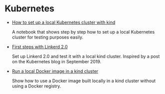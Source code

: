 # Kubernetes

* [How to set up a local Kubernetes cluster with kind](../notes/2019/2019-09-16-setting-up-k8s-cluster-with-kind/setting-up-k8s-cluster-with-kind.ipynb)

  A notebook that shows step by step how to set up a local Kubernetes cluster for testing purposes easily.

* [First steps with Linkerd 2.0](../notes/2019/2019-11-06-linkerd-first-steps/linkerd-first-steps.ipynb)

  Set up Linkerd 2.0 and test it with a local kind cluster. Inspired by a post on the Kubernetes blog in September 2019.

* [Run a local Docker image in a kind cluster](../notes/2020/2020-09-02-run-local-docker-image-in-kind-cluster/run-local-docker-image-in-kind-cluster.ipynb)

  Show how to use a Docker image built locally in a kind cluster without using a Docker registry.
